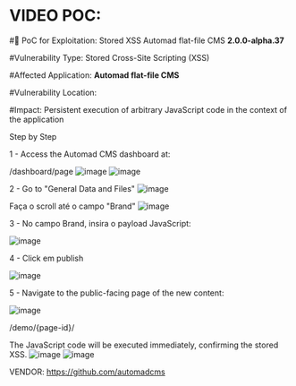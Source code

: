 # VIDEO POC: 

#📄 PoC for Exploitation: Stored XSS Automad flat-file CMS **2.0.0-alpha.37**

#Vulnerability Type: Stored Cross-Site Scripting (XSS)

#Affected Application: **Automad flat-file CMS**

#Vulnerability Location: 

#Impact: Persistent execution of arbitrary JavaScript code in the context of the application

Step by Step

1 - Access the Automad CMS dashboard at:

/dashboard/page
![image](https://github.com/user-attachments/assets/7f8c8993-7273-45fd-b877-07d20c574b30)
![image](https://github.com/user-attachments/assets/50290977-ea36-4b30-87e8-5a5c4158b936)


2 - Go to "General Data and Files"
![image](https://github.com/user-attachments/assets/b1d9a100-8989-472a-9691-a5f44ea42673)

Faça o scroll até o campo "Brand"
![image](https://github.com/user-attachments/assets/507052d7-f705-4815-82a9-095d6bd96972)

3 - No campo Brand, insira o payload JavaScript:

![image](https://github.com/user-attachments/assets/a4e10370-3487-40bc-a8cd-9954e3ae6add)


<script>alert('PoC VulDB Automad CMS')</script>

4 - Click em publish

![image](https://github.com/user-attachments/assets/f03e3ebc-1073-4f51-889d-987b8b4e1ca9)

5 - Navigate to the public-facing page of the new content:

![image](https://github.com/user-attachments/assets/72623244-7041-40fb-9991-9b5ade42efb9)

/demo/{page-id}/

The JavaScript code will be executed immediately, confirming the stored XSS.
![image](https://github.com/user-attachments/assets/df1c8e8e-5551-4280-a928-bd2597098c7c)
![image](https://github.com/user-attachments/assets/f3faf1cd-ad25-41d7-b0f3-7b3b12cd6d94)


VENDOR: https://github.com/automadcms
